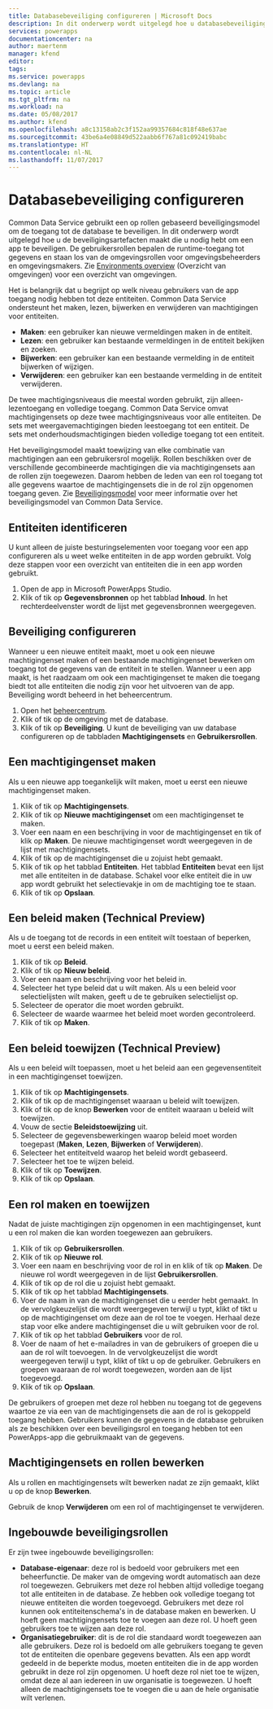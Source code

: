 ```yaml
---
title: Databasebeveiliging configureren | Microsoft Docs
description: In dit onderwerp wordt uitgelegd hoe u databasebeveiliging kunt configureren.
services: powerapps
documentationcenter: na
author: maertenm
manager: kfend
editor: 
tags: 
ms.service: powerapps
ms.devlang: na
ms.topic: article
ms.tgt_pltfrm: na
ms.workload: na
ms.date: 05/08/2017
ms.author: kfend
ms.openlocfilehash: a8c13158ab2c3f152aa99357684c818f48e637ae
ms.sourcegitcommit: 43be6a4e08849d522aabb6f767a81c092419babc
ms.translationtype: HT
ms.contentlocale: nl-NL
ms.lasthandoff: 11/07/2017
---
```

# <a name="configure-database-security"></a>Databasebeveiliging configureren
Common Data Service gebruikt een op rollen gebaseerd beveiligingsmodel om de toegang tot de database te beveiligen. In dit onderwerp wordt uitgelegd hoe u de beveiligingsartefacten maakt die u nodig hebt om een app te beveiligen. De gebruikersrollen bepalen de runtime-toegang tot gegevens en staan los van de omgevingsrollen voor omgevingsbeheerders en omgevingsmakers. Zie [Environments overview](environments-overview.md) (Overzicht van omgevingen) voor een overzicht van omgevingen.

Het is belangrijk dat u begrijpt op welk niveau gebruikers van de app toegang nodig hebben tot deze entiteiten. Common Data Service ondersteunt het maken, lezen, bijwerken en verwijderen van machtigingen voor entiteiten.

* **Maken**: een gebruiker kan nieuwe vermeldingen maken in de entiteit.
* **Lezen**: een gebruiker kan bestaande vermeldingen in de entiteit bekijken en zoeken.
* **Bijwerken**: een gebruiker kan een bestaande vermelding in de entiteit bijwerken of wijzigen.
* **Verwijderen**: een gebruiker kan een bestaande vermelding in de entiteit verwijderen.

De twee machtigingsniveaus die meestal worden gebruikt, zijn alleen-lezentoegang en volledige toegang. Common Data Service omvat machtigingensets op deze twee machtigingsniveaus voor alle entiteiten. De sets met weergavemachtigingen bieden leestoegang tot een entiteit. De sets met onderhoudsmachtigingen bieden volledige toegang tot een entiteit.

Het beveiligingsmodel maakt toewijzing van elke combinatie van machtigingen aan een gebruikersrol mogelijk. Rollen beschikken over de verschillende gecombineerde machtigingen die via machtigingensets aan de rollen zijn toegewezen. Daarom hebben de leden van een rol toegang tot alle gegevens waartoe de machtigingensets die in de rol zijn opgenomen toegang geven. Zie [Beveiligingsmodel](https://docs.microsoft.com/en-us/common-data-service/entity-reference/security-model) voor meer informatie over het beveiligingsmodel van Common Data Service.

## <a name="identify-the-entities"></a>Entiteiten identificeren
U kunt alleen de juiste besturingselementen voor toegang voor een app configureren als u weet welke entiteiten in de app worden gebruikt. Volg deze stappen voor een overzicht van entiteiten die in een app worden gebruikt.

1. Open de app in Microsoft PowerApps Studio.
2. Klik of tik op **Gegevensbronnen** op het tabblad **Inhoud**. In het rechterdeelvenster wordt de lijst met gegevensbronnen weergegeven.

## <a name="configure-security"></a>Beveiliging configureren
Wanneer u een nieuwe entiteit maakt, moet u ook een nieuwe machtigingenset maken of een bestaande machtigingenset bewerken om toegang tot de gegevens van de entiteit in te stellen. Wanneer u een app maakt, is het raadzaam om ook een machtigingenset te maken die toegang biedt tot alle entiteiten die nodig zijn voor het uitvoeren van de app. Beveiliging wordt beheerd in het beheercentrum.

1. Open het [beheercentrum](https://admin.powerapps.com).
2. Klik of tik op de omgeving met de database.
3. Klik of tik op **Beveiliging**. U kunt de beveiliging van uw database configureren op de tabbladen **Machtigingensets** en **Gebruikersrollen**.

## <a name="create-a-permission-set"></a>Een machtigingenset maken
Als u een nieuwe app toegankelijk wilt maken, moet u eerst een nieuwe machtigingenset maken.

1. Klik of tik op **Machtigingensets**.
2. Klik of tik op **Nieuwe machtigingenset** om een machtigingenset te maken.
3. Voer een naam en een beschrijving in voor de machtigingenset en tik of klik op **Maken**. De nieuwe machtigingenset wordt weergegeven in de lijst met machtigingensets.
4. Klik of tik op de machtigingenset die u zojuist hebt gemaakt.
5. Klik of tik op het tabblad **Entiteiten**. Het tabblad **Entiteiten** bevat een lijst met alle entiteiten in de database. Schakel voor elke entiteit die in uw app wordt gebruikt het selectievakje in om de machtiging toe te staan.
6. Klik of tik op **Opslaan**.

## <a name="create-a-policy-technical-preview"></a>Een beleid maken (Technical Preview)
Als u de toegang tot de records in een entiteit wilt toestaan of beperken, moet u eerst een beleid maken.

1. Klik of tik op **Beleid**.
2. Klik of tik op **Nieuw beleid**.
3. Voer een naam en beschrijving voor het beleid in.
4. Selecteer het type beleid dat u wilt maken. Als u een beleid voor selectielijsten wilt maken, geeft u de te gebruiken selectielijst op.
5. Selecteer de operator die moet worden gebruikt.
6. Selecteer de waarde waarmee het beleid moet worden gecontroleerd.
7. Klik of tik op **Maken**.

## <a name="assign-a-policy-technical-preview"></a>Een beleid toewijzen (Technical Preview)
Als u een beleid wilt toepassen, moet u het beleid aan een gegevensentiteit in een machtigingenset toewijzen.

1. Klik of tik op **Machtigingensets**.
2. Klik of tik op de machtigingenset waaraan u beleid wilt toewijzen.
3. Klik of tik op de knop **Bewerken** voor de entiteit waaraan u beleid wilt toewijzen.
4. Vouw de sectie **Beleidstoewijzing** uit.
5. Selecteer de gegevensbewerkingen waarop beleid moet worden toegepast (**Maken**, **Lezen**, **Bijwerken** of **Verwijderen**).
6. Selecteer het entiteitveld waarop het beleid wordt gebaseerd.
7. Selecteer het toe te wijzen beleid.
8. Klik of tik op **Toewijzen**.
9. Klik of tik op **Opslaan**.

## <a name="create-and-assign-a-role"></a>Een rol maken en toewijzen
Nadat de juiste machtigingen zijn opgenomen in een machtigingenset, kunt u een rol maken die kan worden toegewezen aan gebruikers.

1. Klik of tik op **Gebruikersrollen**.
2. Klik of tik op **Nieuwe rol**.
3. Voer een naam en beschrijving voor de rol in en klik of tik op **Maken**. De nieuwe rol wordt weergegeven in de lijst **Gebruikersrollen**.
4. Klik of tik op de rol die u zojuist hebt gemaakt.
5. Klik of tik op het tabblad **Machtigingensets**.
6. Voer de naam in van de machtigingenset die u eerder hebt gemaakt. In de vervolgkeuzelijst die wordt weergegeven terwijl u typt, klikt of tikt u op de machtigingenset om deze aan de rol toe te voegen. Herhaal deze stap voor elke andere machtigingenset die u wilt gebruiken voor de rol.
7. Klik of tik op het tabblad **Gebruikers** voor de rol.
8. Voer de naam of het e-mailadres in van de gebruikers of groepen die u aan de rol wilt toevoegen. In de vervolgkeuzelijst die wordt weergegeven terwijl u typt, klikt of tikt u op de gebruiker. Gebruikers en groepen waaraan de rol wordt toegewezen, worden aan de lijst toegevoegd.
9. Klik of tik op **Opslaan**.

De gebruikers of groepen met deze rol hebben nu toegang tot de gegevens waartoe ze via een van de machtigingensets die aan de rol is gekoppeld toegang hebben. Gebruikers kunnen de gegevens in de database gebruiken als ze beschikken over een beveiligingsrol en toegang hebben tot een PowerApps-app die gebruikmaakt van de gegevens.

## <a name="edit-permission-sets-and-roles"></a>Machtigingensets en rollen bewerken
Als u rollen en machtigingensets wilt bewerken nadat ze zijn gemaakt, klikt u op de knop **Bewerken**.

Gebruik de knop **Verwijderen** om een rol of machtigingenset te verwijderen.

## <a name="out-of-box-security-roles"></a>Ingebouwde beveiligingsrollen
Er zijn twee ingebouwde beveiligingsrollen:

* **Database-eigenaar**: deze rol is bedoeld voor gebruikers met een beheerfunctie. De maker van de omgeving wordt automatisch aan deze rol toegewezen. Gebruikers met deze rol hebben altijd volledige toegang tot alle entiteiten in de database. Ze hebben ook volledige toegang tot nieuwe entiteiten die worden toegevoegd. Gebruikers met deze rol kunnen ook entiteitenschema's in de database maken en bewerken. U hoeft geen machtigingensets toe te voegen aan deze rol. U hoeft geen gebruikers toe te wijzen aan deze rol.
* **Organisatiegebruiker**: dit is de rol die standaard wordt toegewezen aan alle gebruikers. Deze rol is bedoeld om alle gebruikers toegang te geven tot de entiteiten die openbare gegevens bevatten. Als een app wordt gedeeld in de beperkte modus, moeten entiteiten die in de app worden gebruikt in deze rol zijn opgenomen. U hoeft deze rol niet toe te wijzen, omdat deze al aan iedereen in uw organisatie is toegewezen. U hoeft alleen de machtigingensets toe te voegen die u aan de hele organisatie wilt verlenen.

